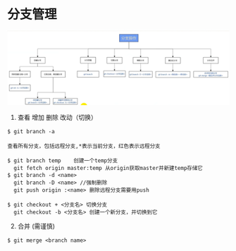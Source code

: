 # 分支管理


![](images/2024-02-27-16-02-14.png)


1. 查看 增加 删除 改动（切换）
```shell
$ git branch -a   

查看所有分支，包括远程分支,*表示当前分支，红色表示远程分支

$ git branch temp    创建一个temp分支 
  git fetch origin master:temp 从origin获取master并新建temp存储它 
$ git branch -d <name>
  git branch -D <name> //强制删除
  git push origin :<name> 删除远程分支需要用push 

$ git checkout + <分支名> 切换分支
  git checkout -b <分支名> 创建一个新分支，并切换到它
```
2. 合并 (需谨慎)
```shell
$ git merge <branch name>
```
